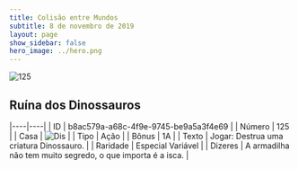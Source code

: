 ```yaml
---
title: Colisão entre Mundos
subtitle: 8 de novembro de 2019
layout: page
show_sidebar: false
hero_image: ../hero.png
---
```


![125](https://cdn.keyforgegame.com/media/card_front/pt/452_125_RR7RJQV6HJHH_pt.png)

## Ruína dos Dinossauros

|----|----|
| ID | b8ac579a-a68c-4f9e-9745-be9a5a3f4e69 |
| Número | 125 |
| Casa | ![Dis](https://archonarcana.com/images/thumb/e/e8/Dis.png/22px-Dis.png "Dis") |
| Tipo | Ação |
| Bônus | 1A |
| Texto | Jogar: Destrua uma criatura Dinossauro. |
| Raridade | Especial Variável |
| Dizeres | A armadilha não tem muito segredo,  o que importa é a isca. |
